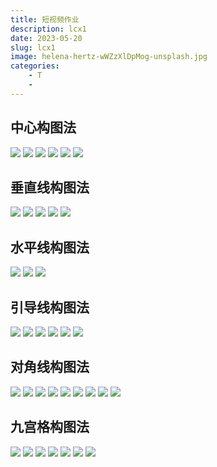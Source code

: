 ```yaml
---
title: 短视频作业
description: lcx1
date: 2023-05-20
slug: lcx1
image: helena-hertz-wWZzXlDpMog-unsplash.jpg
categories:
    - T
    - 
---
```

## 中心构图法 
![](2.jpeg) 
![](2.jpeg) 
![](2-2.jpg) 
![](2-3.jpg)
![](2-4.jpg) 
![](2-5.jpeg) 
## 垂直线构图法 


![](3垂直线.jpeg) 
![](3-2.jpg) 
![](3-3.jpg) 
![](3-4.jpg) 
![](3---5.jpg) 
## 水平线构图法 
![](4水平.jpg) 
![](4.jpg)
![](4-4.jpg) 
## 引导线构图法 
![](5引导线.jpg) 
![](5-2.jpg) 
![](5-3.jpg) 
![](5-4.jpg) 
![](5-5.jpg) 
![](5-6.jpg) 
## 对角线构图法 
![](6对角线jpeg) 
![](6-2.jpg) 
![](6-3.jpg)
![](6.jpg) 
![](6-4.jpg) 
![](6-5.jpg) 
![](6-6.jpg) 
![](6-7.jpg) 
![](6-8.jpg) 
## 九宫格构图法 
![](7九宫格.jpg) 
![](7-2.jpg) 
![](7-3.jpg) 
![](7-4.jpg) 
![](7-5.jpg) 
![](7-6.jpg) 
![](7-7.jpg)